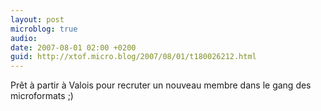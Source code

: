 ```yaml
---
layout: post
microblog: true
audio: 
date: 2007-08-01 02:00 +0200
guid: http://xtof.micro.blog/2007/08/01/t180026212.html
---
```

Prêt à partir à Valois pour recruter un nouveau membre dans le gang des microformats ;)
